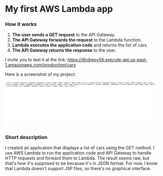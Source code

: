 # My first AWS Lambda app

### How it works

1. **The user sends a GET request** to the API Gateway.
2. **The API Gateway forwards the request** to the Lambda function.
3. **Lambda executes the application code** and returns the list of cars.
4. **The API Gateway returns the response** to the user.

I invite you to test it at the link: https://i6rdrepy58.execute-api.us-east-1.amazonaws.com/production/cars


Here is a screenshot of my project:

![Screenshot](https://github.com/PiotrBa/DemoApp-lambda/blob/main/Screenshot.png)


### Short description

I created an application that displays a list of cars using the GET method. 
I use AWS Lambda to run the application code and API Gateway to handle HTTP requests and forward them to Lambda. 
The result seems raw, but that's how it's supposed to be because it's in JSON format. 
For now, I know that Lambda doesn't support JSP files, so there's no graphical interface.
